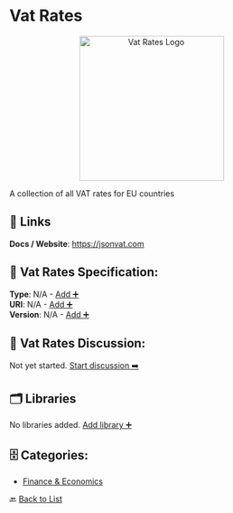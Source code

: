 # Vat Rates
<p align="center">
    <img width="256" src="https://raw.githubusercontent.com/apis-list/apis-list/main/apis/vat-rates/logo_256x256.png" alt="Vat Rates Logo"/>
</p>
A collection of all VAT rates for EU countries

##  🔗 Links
**Docs / Website**: https://jsonvat.com

## 🧬 Vat Rates Specification:
**Type**: N/A - [Add ➕](https://github.com/apis-list/apis-list/edit/main/apis.yaml#L21337)  
**URI**: N/A - [Add ➕](https://github.com/apis-list/apis-list/edit/main/apis.yaml#L21337)  
**Version**: N/A - [Add ➕](https://github.com/apis-list/apis-list/edit/main/apis.yaml#L21337)

## 💬 Vat Rates Discussion:
Not yet started. [Start discussion ➡️](https://github.com/apis-list/apis-list/discussions/new)

## 🗂️ Libraries

No libraries added. [Add library ➕](https://github.com/apis-list/apis-list/edit/main/apis.yaml#L21337)    


## 🗄️ Categories:
- [Finance & Economics](https://github.com/apis-list/apis-list#finance--economics-)

🔙  [Back to List](https://github.com/apis-list/apis-list)
